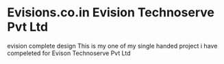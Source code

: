 # Evisions.co.in Evision Technoserve Pvt Ltd
evision complete design 
This is my one of my single handed project i have compeleted for Evison Technoserve Pvt Ltd
